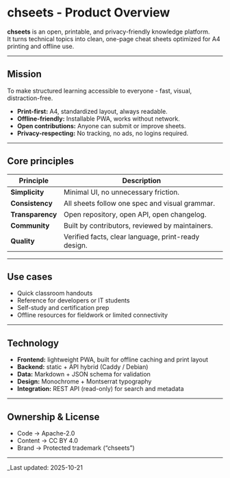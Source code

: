 # chseets - Product Overview

**chseets** is an open, printable, and privacy-friendly knowledge platform.  
It turns technical topics into clean, one-page cheat sheets optimized for A4
printing and offline use.

---

## Mission

To make structured learning accessible to everyone - fast, visual, distraction-free.

- **Print-first:** A4, standardized layout, always readable.
- **Offline-friendly:** Installable PWA, works without network.
- **Open contributions:** Anyone can submit or improve sheets.
- **Privacy-respecting:** No tracking, no ads, no logins required.

---

## Core principles

| Principle | Description |
|------------|-------------|
| **Simplicity** | Minimal UI, no unnecessary friction. |
| **Consistency** | All sheets follow one spec and visual grammar. |
| **Transparency** | Open repository, open API, open changelog. |
| **Community** | Built by contributors, reviewed by maintainers. |
| **Quality** | Verified facts, clear language, print-ready design. |

---

## Use cases

- Quick classroom handouts  
- Reference for developers or IT students  
- Self-study and certification prep  
- Offline resources for fieldwork or limited connectivity

---

## Technology

- **Frontend:** lightweight PWA, built for offline caching and print layout  
- **Backend:** static + API hybrid (Caddy / Debian)  
- **Data:** Markdown + JSON schema for validation  
- **Design:** Monochrome + Montserrat typography  
- **Integration:** REST API (read-only) for search and metadata

---

## Ownership & License

- Code → Apache-2.0  
- Content → CC BY 4.0  
- Brand → Protected trademark (“chseets”)

---

_Last updated: 2025-10-21
